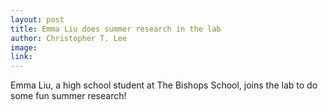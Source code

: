 ```yaml
---
layout: post
title: Emma Liu does summer research in the lab 
author: Christopher T. Lee
image:
link:
---
```


Emma Liu, a high school student at The Bishops School, joins the lab to do some fun summer research!
